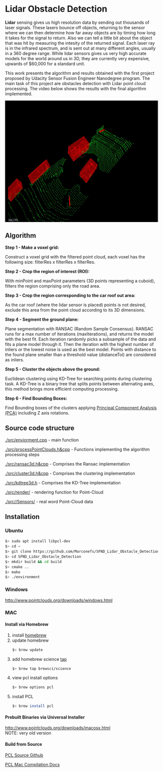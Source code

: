 # Lidar Obstacle Detection

**Lidar** sensing gives us high resolution data by sending out thousands of laser signals. These lasers bounce off objects, returning to the sensor where we can then determine how far away objects are by timing how long it takes for the signal to return. Also we can tell a little bit about the object that was hit by measuring the intesity of the returned signal. Each laser ray is in the infrared spectrum, and is sent out at many different angles, usually in a 360 degree range. While lidar sensors gives us very high accurate models for the world around us in 3D, they are currently very expensive, upwards of $60,000 for a standard unit.

This work presents the algorithm and results obtained with the first project proposed by Udacity Sensor Fusion Engineer Nanodegree program. The main task of this project are obstacles detection with Lidar point cloud processing. The video below shows the results with the final algorithm implemented.

<img src="media/results.gif" width="700" height="400" />

## Algorithm

**Step 1 - Make a voxel grid:**

Construct a voxel grid with the filtered point cloud, each voxel has the following size: filterRes x filterRes x filterRes.

**Step 2 - Crop the region of interest (ROI):** 

With minPoint and maxPoint parameters (3D points representing a cuboid), filters the region comprising only the road area.

**Step 3 - Crop the region corresponding to the car roof out area:**

As the car roof (where the lidar sensor is placed) points is not desired, exclude this area from the point cloud according to its 3D dimensions. 

**Step 4 - Segment the ground plane:**

Plane segmentation with RANSAC (Random Sample Consensus). 
RANSAC runs for a max number of iterations (maxIterations), and returns the model with the best fit. 
Each iteration randomly picks a subsample of the data and fits a plane model through it. Then the iteration with the highest number of inliers or the 
lowest noise is used as the best model. Points with distance to the found plane smaller than a threshold value (distanceTol) are considered as inliers.

**Step 5 - Cluster the objects above the ground:**

Euclidean clustering using KD-Tree for searching points during clustering task. 
A KD-Tree is a binary tree that splits points between alternating axes, this method brings more efficient computing processing.

**Step 6 - Find Bounding Boxes:**

Find Bounding boxes of the clusters applying [Principal Component Analysis (PCA)](https://en.wikipedia.org/wiki/Principal_component_analysis) including Z axis rotations.

## Source code structure

[./src/enviorment.cpp](https://github.com/Marconefs/SFND_Lidar_Obstacle_Detection/blob/main/src/environment.cpp) - main function

[./src/processPointClouds.h&cpp](https://github.com/Marconefs/SFND_Lidar_Obstacle_Detection/blob/main/src/processPointClouds.cpp) - Functions implementing the algorithm processing steps

[./src/ransac3d.h&cpp](https://github.com/Marconefs/SFND_Lidar_Obstacle_Detection/blob/main/src/ransac3d.cpp) - Comprises the Ransac implementation

[./src/cluster3d.h&cpp](https://github.com/Marconefs/SFND_Lidar_Obstacle_Detection/blob/main/src/cluster3d.cpp) - Comprises the clustering implementation
   
[./src/kdtree3d.h](https://github.com/Marconefs/SFND_Lidar_Obstacle_Detection/blob/main/src/kdtree3d.h) - Comprises the KD-Tree implementation

[./src/render/](https://github.com/Marconefs/SFND_Lidar_Obstacle_Detection/blob/main/src/render/) - rendering function for Point-Cloud

[./src//Sensors/](https://github.com/Marconefs/SFND_Lidar_Obstacle_Detection/blob/main/src/Sensors/) - real word Point-Cloud data



## Installation

### Ubuntu 

```bash
$> sudo apt install libpcl-dev
$> cd ~
$> git clone https://github.com/Marconefs/SFND_Lidar_Obstacle_Detection.git
$> cd SFND_Lidar_Obstacle_Detection
$> mkdir build && cd build
$> cmake ..
$> make
$> ./environment
```

### Windows 

http://www.pointclouds.org/downloads/windows.html

### MAC

#### Install via Homebrew
1. install [homebrew](https://brew.sh/)
2. update homebrew 
	```bash
	$> brew update
	```
3. add  homebrew science [tap](https://docs.brew.sh/Taps) 
	```bash
	$> brew tap brewsci/science
	```
4. view pcl install options
	```bash
	$> brew options pcl
	```
5. install PCL 
	```bash
	$> brew install pcl
	```

#### Prebuilt Binaries via Universal Installer
http://www.pointclouds.org/downloads/macosx.html  
NOTE: very old version 

#### Build from Source

[PCL Source Github](https://github.com/PointCloudLibrary/pcl)

[PCL Mac Compilation Docs](http://www.pointclouds.org/documentation/tutorials/compiling_pcl_macosx.php)
